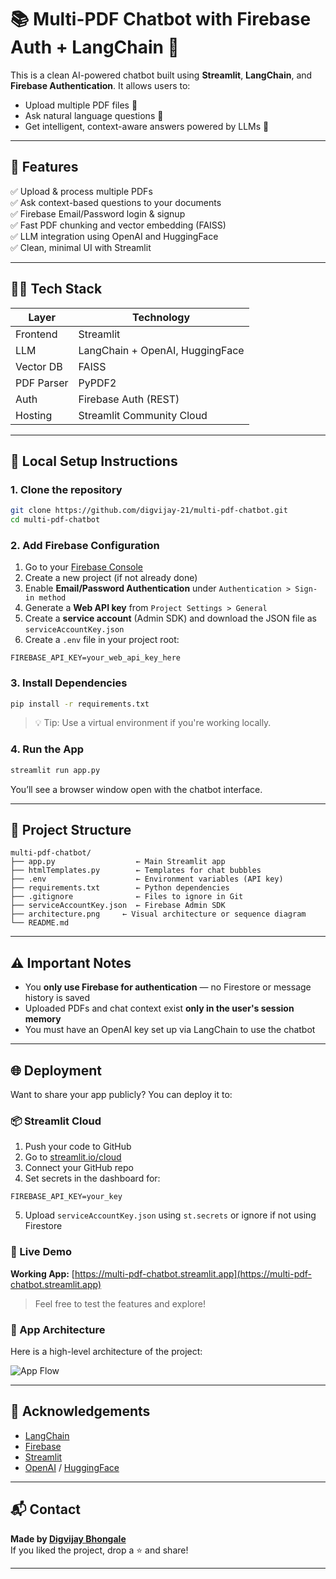 # 📚 Multi-PDF Chatbot with Firebase Auth + LangChain 🤖

This is a clean AI-powered chatbot built using **Streamlit**, **LangChain**, and **Firebase Authentication**. It allows users to:

- Upload multiple PDF files 📄
- Ask natural language questions 🤔
- Get intelligent, context-aware answers powered by LLMs 🧠


---

## 🚀 Features

✅ Upload & process multiple PDFs  
✅ Ask context-based questions to your documents  
✅ Firebase Email/Password login & signup  
✅ Fast PDF chunking and vector embedding (FAISS)  
✅ LLM integration using OpenAI and HuggingFace  
✅ Clean, minimal UI with Streamlit

---

## 🧑‍💻 Tech Stack

| Layer       | Technology             |
|------------|------------------------|
| Frontend   | Streamlit              |
| LLM        | LangChain + OpenAI, HuggingFace     |
| Vector DB  | FAISS                  |
| PDF Parser | PyPDF2                 |
| Auth       | Firebase Auth (REST)   |
| Hosting    | Streamlit Community Cloud |

---

## 🧳 Local Setup Instructions

### 1. Clone the repository

```bash
git clone https://github.com/digvijay-21/multi-pdf-chatbot.git
cd multi-pdf-chatbot
```

### 2. Add Firebase Configuration

1. Go to your [Firebase Console](https://console.firebase.google.com/)
2. Create a new project (if not already done)
3. Enable **Email/Password Authentication** under `Authentication > Sign-in method`
4. Generate a **Web API key** from `Project Settings > General`
5. Create a **service account** (Admin SDK) and download the JSON file as `serviceAccountKey.json`
6. Create a `.env` file in your project root:

```env
FIREBASE_API_KEY=your_web_api_key_here
```

### 3. Install Dependencies

```bash
pip install -r requirements.txt
```

> 💡 Tip: Use a virtual environment if you're working locally.

### 4. Run the App

```bash
streamlit run app.py
```

You’ll see a browser window open with the chatbot interface.

---

## 📁 Project Structure

```
multi-pdf-chatbot/
├── app.py                  ← Main Streamlit app
├── htmlTemplates.py        ← Templates for chat bubbles
├── .env                    ← Environment variables (API key)
├── requirements.txt        ← Python dependencies
├── .gitignore              ← Files to ignore in Git
├── serviceAccountKey.json  ← Firebase Admin SDK
├── architecture.png     ← Visual architecture or sequence diagram
└── README.md
```

---

## ⚠️ Important Notes

- You **only use Firebase for authentication** — no Firestore or message history is saved
- Uploaded PDFs and chat context exist **only in the user's session memory**
- You must have an OpenAI key set up via LangChain to use the chatbot

---

## 🌐 Deployment

Want to share your app publicly? You can deploy it to:

### 📦 Streamlit Cloud

1. Push your code to GitHub
2. Go to [streamlit.io/cloud](https://streamlit.io/cloud)
3. Connect your GitHub repo
4. Set secrets in the dashboard for:

```
FIREBASE_API_KEY=your_key
```

5. Upload `serviceAccountKey.json` using `st.secrets` or ignore if not using Firestore

### 📍 Live Demo

**Working App:** [https://multi-pdf-chatbot.streamlit.app](https://multi-pdf-chatbot.streamlit.app)  
> Feel free to test the features and explore!

### 📄 App Architecture

Here is a high-level architecture of the project:

![App Flow](architecture.png)

---

## 🙌 Acknowledgements

- [LangChain](https://langchain.com/)
- [Firebase](https://firebase.google.com/)
- [Streamlit](https://streamlit.io/)
- [OpenAI](https://platform.openai.com/) / [HuggingFace](https://huggingface.co/)

---

## 📬 Contact

**Made by [Digvijay Bhongale](https://github.com/digvijay-21)**  
If you liked the project, drop a ⭐️ and share!

---
